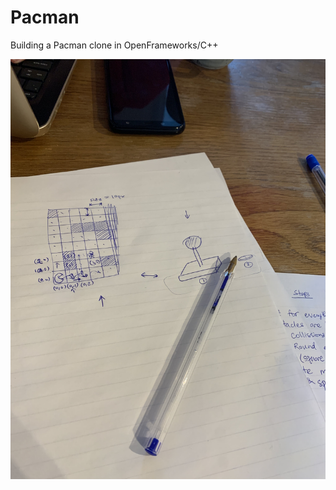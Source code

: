 # Pacman

Building a Pacman clone in OpenFrameworks/C++

![Photo of plan](https://raw.githubusercontent.com/AnandChowdhary/pacman-mod-6/master/IMG_2920-min.jpg)
